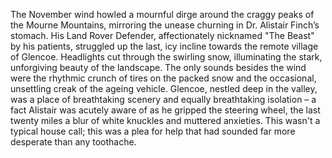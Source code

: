 The November wind howled a mournful dirge around the craggy peaks of the Mourne Mountains, mirroring the unease churning in Dr. Alistair Finch’s stomach.  His Land Rover Defender, affectionately nicknamed "The Beast" by his patients, struggled up the last, icy incline towards the remote village of Glencoe.  Headlights cut through the swirling snow, illuminating the stark, unforgiving beauty of the landscape.  The only sounds besides the wind were the rhythmic crunch of tires on the packed snow and the occasional, unsettling creak of the ageing vehicle.  Glencoe, nestled deep in the valley, was a place of breathtaking scenery and equally breathtaking isolation – a fact Alistair was acutely aware of as he gripped the steering wheel, the last twenty miles a blur of white knuckles and muttered anxieties.  This wasn't a typical house call; this was a plea for help that had sounded far more desperate than any toothache.
